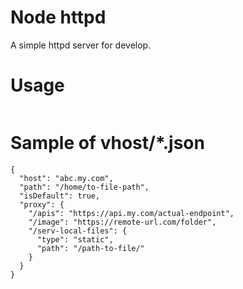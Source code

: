 Node httpd
======

A simple httpd server for develop.

Usage
=====

```
```


Sample of vhost/*.json
=====

```
{
  "host": "abc.my.com",
  "path": "/home/to-file-path",
  "isDefault": true,
  "proxy": {
    "/apis": "https://api.my.com/actual-endpoint",
    "/image": "https://remote-url.com/folder",
    "/serv-local-files": {
      "type": "static",
      "path": "/path-to-file/"
    }
  }
}
```